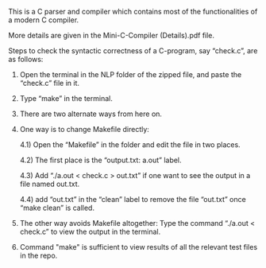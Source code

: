 This is a C parser and compiler which contains most of the functionalities of a modern C compiler.

More details are given in the Mini-C-Compiler (Details).pdf file.

Steps to check the syntactic correctness of a C-program, say “check.c”,  are as follows:

1. Open the terminal in the NLP folder of the zipped file, and paste the “check.c” file in it.

2. Type “make” in the terminal.

3. There are two alternate ways from here on.

4. One way is to change Makefile directly:

	4.1) Open the “Makefile” in the folder and edit the file in two places.

	4.2) The first place is the “output.txt: a.out” label.

	4.3) Add “./a.out < check.c > out.txt” if one want to see the output in a file named out.txt.

	4.4) add “out.txt” in the “clean” label to remove the file “out.txt” once “make clean” is called.


5. The other way avoids Makefile altogether:
	Type the command “./a.out < check.c” to view the output in the terminal.

6. Command "make" is sufficient to view results of all the relevant test files in the repo.
